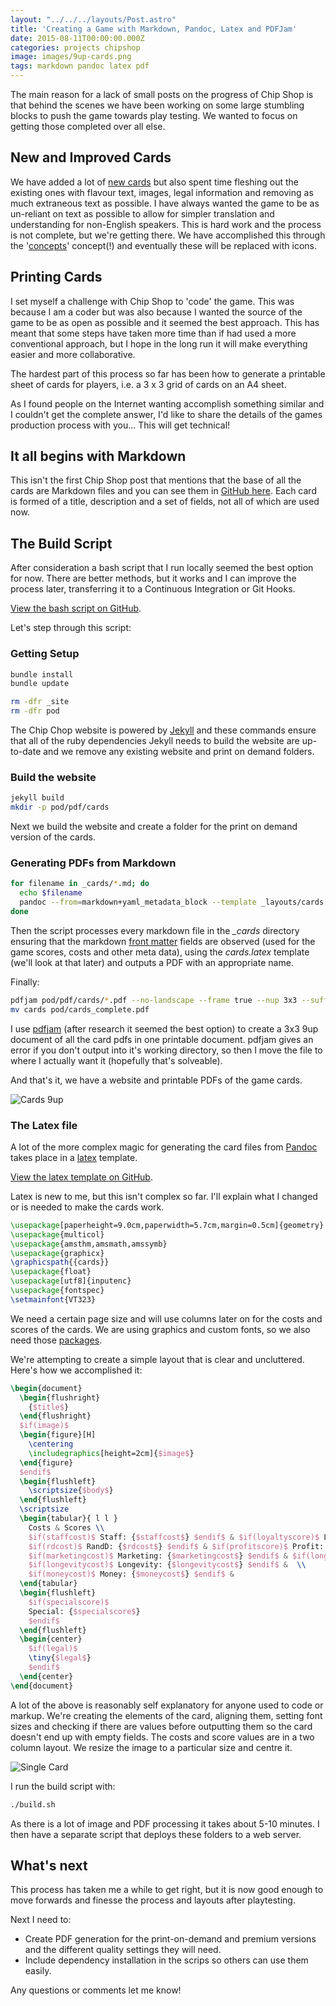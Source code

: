 ```yaml
---
layout: "../../../layouts/Post.astro"
title: 'Creating a Game with Markdown, Pandoc, Latex and PDFJam'
date: 2015-08-11T00:00:00.000Z
categories: projects chipshop
image: images/9up-cards.png
tags: markdown pandoc latex pdf
---
```


The main reason for a lack of small posts on the progress of Chip Shop is that behind the scenes we have been working on some large stumbling blocks to push the game towards play testing. We wanted to focus on getting those completed over all else.

## New and Improved Cards

We have added a lot of [new cards](https://chipshopgame.com/cards/) but also spent time fleshing out the existing ones with flavour text, images, legal information and removing as much extraneous text as possible. I have always wanted the game to be as un-reliant on text as possible to allow for simpler translation and understanding for non-English speakers. This is hard work and the process is not complete, but we're getting there. We have accomplished this through the '[concepts](https://chipshopgame.com/manual/)' concept(!) and eventually these will be replaced with icons.

## Printing Cards

I set myself a challenge with Chip Shop to 'code' the game. This was because I am a coder but was also because I wanted the source of the game to be as open as possible and it seemed the best approach. This has meant that some steps have taken more time than if had used a more conventional approach, but I hope in the long run it will make everything easier and more collaborative.

The hardest part of this process so far has been how to generate a printable sheet of cards for players, i.e. a 3 x 3 grid of cards on an A4 sheet.

As I found people on the Internet wanting accomplish something similar and I couldn't get the complete answer, I'd like to share the details of the games production process with you... This will get technical!

## It all begins with Markdown

This isn't the first Chip Shop post that mentions that the base of all the cards are Markdown files and you can see them in [GitHub here](https://github.com/GregariousMammal/Chip-Shop/tree/master/_cards). Each card is formed of a title, description and a set of fields, not all of which are used now.

## The Build Script

After consideration a bash script that I run locally seemed the best option for now. There are better methods, but it works and I can improve the process later, transferring it to a Continuous Integration or Git Hooks.

[View the bash script on GitHub](https://github.com/GregariousMammal/Chip-Shop/blob/master/build.sh).

Let's step through this script:

### Getting Setup

```bash
bundle install
bundle update

rm -dfr _site
rm -dfr pod
```

The Chip Chop website is powered by [Jekyll](https://jekyllrb.com) and these commands ensure that all of the ruby dependencies Jekyll needs to build the website are up-to-date and we remove any existing website and print on demand folders.

### Build the website

```bash
jekyll build
mkdir -p pod/pdf/cards
```

Next we build the website and create a folder for the print on demand version of the cards.

### Generating PDFs from Markdown

```bash
for filename in _cards/*.md; do
  echo $filename
  pandoc --from=markdown+yaml_metadata_block --template _layouts/cards.latex -o pod/pdf/cards/"$(basename "$filename" .md)".pdf --latex-engine=xelatex $filename
done
```

Then the script processes every markdown file in the _\_cards_ directory ensuring that the markdown [front matter](https://jekyllrb.com/docs/frontmatter/) fields are observed (used for the game scores, costs and other meta data), using the _cards.latex_ template (we'll look at that later) and outputs a PDF with an appropriate name.

Finally:

```bash
pdfjam pod/pdf/cards/*.pdf --no-landscape --frame true --nup 3x3 --suffix complete --outfile ./cards.pdf
mv cards pod/cards_complete.pdf
```

I use [pdfjam](https://www2.warwick.ac.uk/fac/sci/statistics/staff/academic-research/firth/software/pdfjam/) (after research it seemed the best option) to create a 3x3 9up document of all the card pdfs in one printable document. pdfjam gives an error if you don't output into it's working directory, so then I move the file to where I actually want it (hopefully that's solveable).

And that's it, we have a website and printable PDFs of the game cards.

![Cards 9up](/images/9up-cards.png)

### The Latex file

A lot of the more complex magic for generating the card files from [Pandoc](https://pandoc.org/) takes place in a [latex](https://www.latex-project.org/) template.

[View the latex template on GitHub](https://github.com/GregariousMammal/Chip-Shop/blob/master/_layouts/cards.latex).

Latex is new to me, but this isn't complex so far. I'll explain what I changed or is needed to make the cards work.

```latex
\usepackage[paperheight=9.0cm,paperwidth=5.7cm,margin=0.5cm]{geometry}
\usepackage{multicol}
\usepackage{amsthm,amsmath,amssymb}
\usepackage{graphicx}
\graphicspath{{cards}}
\usepackage{float}
\usepackage[utf8]{inputenc}
\usepackage{fontspec}
\setmainfont{VT323}
```

We need a certain page size and will use columns later on for the costs and scores of the cards. We are using graphics and custom fonts, so we also need those [packages](https://en.wikibooks.org/wiki/LaTeX/Package_Reference).

We're attempting to create a simple layout that is clear and uncluttered. Here's how we accomplished it:

```latex
\begin{document}
  \begin{flushright}
    {$title$}
  \end{flushright}
  $if(image)$
  \begin{figure}[H]
    \centering
    \includegraphics[height=2cm]{$image$}
  \end{figure}
  $endif$
  \begin{flushleft}
    \scriptsize{$body$}
  \end{flushleft}
  \scriptsize
  \begin{tabular}{ l l }
    Costs & Scores \\
    $if(staffcost)$ Staff: {$staffcost$} $endif$ & $if(loyaltyscore)$ Loyalty: {$loyaltyscore$} $endif$ \\
    $if(rdcost)$ RandD: {$rdcost$} $endif$ & $if(profitscore)$ Profit: {$profitscore$} for {$profitlength$} turns $endif$ \\
    $if(marketingcost)$ Marketing: {$marketingcost$} $endif$ & $if(longevityscore)$ Longevity: {$longevityscore$} $endif$ \\
    $if(longevitycost)$ Longevity: {$longevitycost$} $endif$ &  \\
    $if(moneycost)$ Money: {$moneycost$} $endif$ &
  \end{tabular}
  \begin{flushleft}
    $if(specialscore)$
    Special: {$specialscore$}
    $endif$
  \end{flushleft}
  \begin{center}
    $if(legal)$
    \tiny{$legal$}
    $endif$
  \end{center}
\end{document}
```

A lot of the above is reasonably self explanatory for anyone used to code or markup. We're creating the elements of the card, aligning them, setting font sizes and checking if there are values before outputting them so the card doesn't end up with empty fields. The costs and score values are in a two column layout. We resize the image to a particular size and centre it.

![Single Card](/images/single-card.png)

I run the build script with:

```bash
./build.sh
```

As there is a lot of image and PDF processing it takes about 5-10 minutes. I then have a separate script that deploys these folders to a web server.

## What's next

This process has taken me a while to get right, but it is now good enough to move forwards and finesse the process and layouts after playtesting.

Next I need to:

-   Create PDF generation for the print-on-demand and premium versions and the different quality settings they will need.
-   Include dependency installation in the scrips so others can use them easily.

Any questions or comments let me know!
